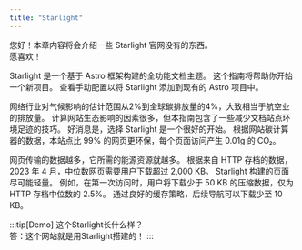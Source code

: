```yaml
---
title: "Starlight"
---
```

您好！本章内容将会介绍一些 Starlight 官网没有的东西。<br>
愿喜欢！

Starlight 是一个基于 Astro 框架构建的全功能文档主题。 这个指南将帮助你开始一个新项目。 查看手动配置以将 Starlight 添加到现有的 Astro 项目中。

网络行业对气候影响的估计范围从2%到全球碳排放量的4%，大致相当于航空业的排放量。 计算网站生态影响的因素很多，但本指南包含了一些减少文档站点环境足迹的技巧。
好消息是，选择 Starlight 是一个很好的开始。 根据网站碳计算器的数据，本站点比 99% 的网页更环保，每个页面访问产生 0.01g 的 CO₂。

网页传输的数据越多，它所需的能源资源就越多。 根据来自 HTTP 存档的数据，2023 年 4 月，中位数网页需要用户下载超过 2,000 KB。
Starlight 构建的页面尽可能轻量。 例如，在第一次访问时，用户将下载少于 50 KB 的压缩数据，仅为 HTTP 存档中位数的 2.5%。 通过良好的缓存策略，后续导航可以下载少至 10 KB。


:::tip[Demo]
这个Starlight长什么样？<br>
答：这个网站就是用Starlight搭建的！
:::